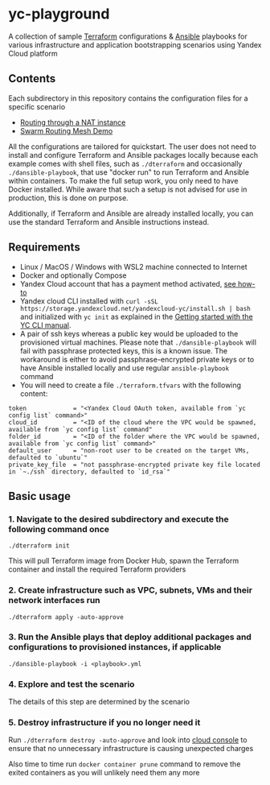 # yc-playground
A collection of sample [Terraform](https://www.terraform.io/) configurations &amp; [Ansible](https://github.com/ansible/ansible) playbooks for various infrastructure and application bootstrapping scenarios using Yandex Cloud platform 

## Contents
Each subdirectory in this repository contains the configuration files for a specific scenario
- [Routing through a NAT instance](https://github.com/gdlyan/yc-playground/tree/master/nat-instance-tf)
- [Swarm Routing Mesh Demo](https://github.com/gdlyan/yc-playground/tree/master/docker-swarm-tf)

All the configurations are tailored for quickstart. The user does not need to install and configure Terraform and Ansible packages locally because each example comes with shell files, such as `./dterraform` and occasionally `./dansible-playbook`, that use "docker run" to run Terraform and Ansible within containers. To make the full setup work, you only need to have Docker installed. While aware that such a setup is not advised for use in production, this is done on purpose.

Additionally, if Terraform and Ansible are already installed locally, you can use the standard Terraform and Ansible instructions instead.

## Requirements
- Linux / MacOS / Windows with WSL2 machine connected to Internet
- Docker and optionally Compose
- Yandex Cloud account that has a payment method activated, [see how-to](https://cloud.yandex.com/en-ru/docs/billing/operations/create-new-account)
- Yandex cloud CLI installed with `curl -sSL https://storage.yandexcloud.net/yandexcloud-yc/install.sh | bash` and initialized with `yc init` as explained in the [Getting started with the YC CLI manual](https://cloud.yandex.com/en-ru/docs/cli/quickstart). 
- A pair of ssh keys whereas a public key would be uploaded to the provisioned virtual machines. Please note that `./dansible-playbook` will fail with passphrase protected keys, this is a known issue. The workaround is either to avoid passphrase-encrypted private keys or to have Ansible installed locally and use regular `ansible-playbook` command  
- You will need to create a file `./terraform.tfvars` with the following content:
```
token             = "<Yandex Cloud OAuth token, available from `yc config list` command>"
cloud_id          = "<ID of the cloud where the VPC would be spawned, available from `yc config list` command"
folder_id         = "<ID of the folder where the VPC would be spawned, available from `yc config list` command>"
default_user      = "non-root user to be created on the target VMs, defaulted to `ubuntu`"
private_key_file  = "not passphrase-encrypted private key file located in `~./ssh` directory, defaulted to `id_rsa`"
```

## Basic usage
### 1. Navigate to the desired subdirectory and execute the following command once
```
./dterraform init
```
This will pull Terraform image from Docker Hub, spawn the Terraform container and install the required Terraform providers
### 2. Create infrastructure such as VPC, subnets, VMs and their network interfaces run
```
./dterraform apply -auto-approve
```
### 3. Run the Ansible plays that deploy additional packages and configurations to provisioned instances, if applicable
```
./dansible-playbook -i <playbook>.yml
```
### 4. Explore and test the scenario
The details of this step are determined by the scenario 
### 5. Destroy infrastructure if you no longer need it
Run `./dterraform destroy -auto-approve` and look into [cloud console](https://console.cloud.yandex.ru/) to ensure that no unnecessary infrastructure is causing unexpected charges 

Also time to time run `docker container prune` command to remove the exited containers as you will unlikely need them any more 


